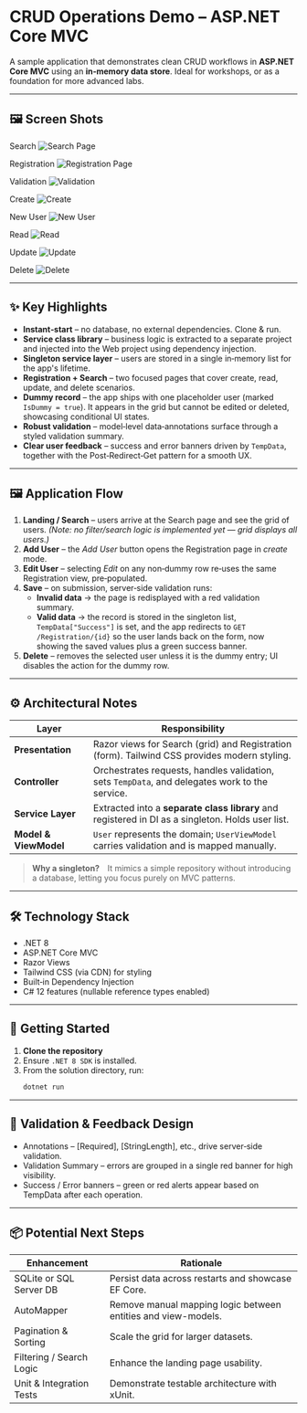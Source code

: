 # CRUD Operations Demo – ASP.NET Core MVC

A sample application that demonstrates clean CRUD workflows in **ASP.NET Core MVC** using an **in‑memory data store**. Ideal for workshops, or as a foundation for more advanced labs.

---

## 🖼️ Screen Shots

Search
![Search Page](ScreenShots/SearchPage.jpg "Search Page Screenshot")

Registration
![Registration Page](ScreenShots/RegistrationPage.jpg "Registration Page Screenshot")

Validation
![Validation](ScreenShots/Validation.jpg "Validation Screenshot")

Create
![Create](ScreenShots/Create.jpg "Create Screenshot")

New User
![New User](ScreenShots/NewUser.jpg "New User Screenshot")

Read
![Read](ScreenShots/Read.jpg "Read Screenshot")

Update
![Update](ScreenShots/Update.jpg "Update Screenshot")

Delete
![Delete](ScreenShots/Delete.jpg "Delete Screenshot")

---

## ✨ Key Highlights

* **Instant‑start** – no database, no external dependencies. Clone & run.
* **Service class library** – business logic is extracted to a separate project and injected into the Web project using dependency injection.
* **Singleton service layer** – users are stored in a single in‑memory list for the app's lifetime.
* **Registration + Search** – two focused pages that cover create, read, update, and delete scenarios.
* **Dummy record** – the app ships with one placeholder user (marked `IsDummy = true`). It appears in the grid but cannot be edited or deleted, showcasing conditional UI states.
* **Robust validation** – model‑level data‑annotations surface through a styled validation summary.
* **Clear user feedback** – success and error banners driven by `TempData`, together with the Post‑Redirect‑Get pattern for a smooth UX.

---

## 🖼️ Application Flow

1. **Landing / Search** – users arrive at the Search page and see the grid of users. *(Note: no filter/search logic is implemented yet — grid displays all users.)*
2. **Add User** – the *Add User* button opens the Registration page in *create* mode.
3. **Edit User** – selecting *Edit* on any non‑dummy row re‑uses the same Registration view, pre‑populated.
4. **Save** – on submission, server‑side validation runs:
   * **Invalid data** → the page is redisplayed with a red validation summary.
   * **Valid data** → the record is stored in the singleton list, `TempData["Success"]` is set, and the app redirects to `GET /Registration/{id}` so the user lands back on the form, now showing the saved values plus a green success banner.
5. **Delete** – removes the selected user unless it is the dummy entry; UI disables the action for the dummy row.

---

## ⚙️ Architectural Notes

| Layer              | Responsibility                                                                                   |
|--------------------|--------------------------------------------------------------------------------------------------|
| **Presentation**   | Razor views for Search (grid) and Registration (form). Tailwind CSS provides modern styling.     |
| **Controller**     | Orchestrates requests, handles validation, sets `TempData`, and delegates work to the service.   |
| **Service Layer**  | Extracted into a **separate class library** and registered in DI as a singleton. Holds user list. |
| **Model & ViewModel** | `User` represents the domain; `UserViewModel` carries validation and is mapped manually.      |

> **Why a singleton?** It mimics a simple repository without introducing a database, letting you focus purely on MVC patterns.

---

## 🛠️ Technology Stack

* .NET 8  
* ASP.NET Core MVC  
* Razor Views  
* Tailwind CSS (via CDN) for styling  
* Built‑in Dependency Injection  
* C# 12 features (nullable reference types enabled)

---

## 🚀 Getting Started

1. **Clone the repository**
2. Ensure `.NET 8 SDK` is installed.
3. From the solution directory, run:
   ```bash
   dotnet run
   ```

---

## 📝 Validation & Feedback Design

* Annotations – [Required], [StringLength], etc., drive server‑side validation.
* Validation Summary – errors are grouped in a single red banner for high visibility.
* Success / Error banners – green or red alerts appear based on TempData after each operation.

---

## 📦 Potential Next Steps

| Enhancement              | Rationale                                                     |
| ------------------------ | ------------------------------------------------------------- |
| SQLite or SQL Server DB  | Persist data across restarts and showcase EF Core.            |
| AutoMapper               | Remove manual mapping logic between entities and view-models. |
| Pagination & Sorting     | Scale the grid for larger datasets.                           |
| Filtering / Search Logic | Enhance the landing page usability.                           |
| Unit & Integration Tests | Demonstrate testable architecture with xUnit.                 |
